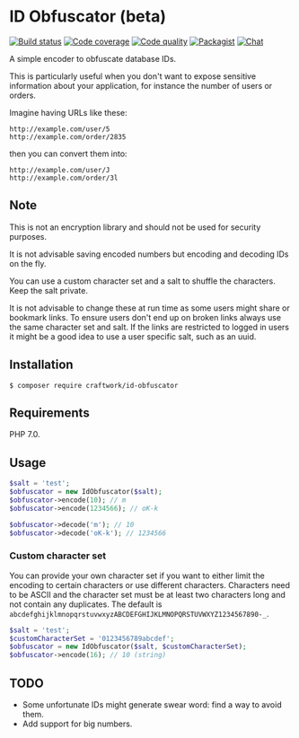 # ID Obfuscator (beta)

[![Build status](https://img.shields.io/travis/craftwork/id-obfuscator.svg?style=flat-square)](https://travis-ci.org/craftwork/id-obfuscator.svg?branch=master)
[![Code coverage](https://img.shields.io/codecov/c/github/craftwork/id-obfuscator.svg?style=flat-square)](https://codecov.io/gh/craftwork/id-obfuscator)
[![Code quality](https://img.shields.io/scrutinizer/g/craftwork/id-obfuscator.svg?style=flat-square)](https://codecov.io/gh/craftwork/id-obfuscator)
[![Packagist](https://img.shields.io/packagist/v/craftwork/id-obfuscator.svg?style=flat-square)](https://packagist.org/packages/craftwork/id-obfuscator)
[![Chat](https://img.shields.io/gitter/room/nwjs/nw.js.svg?style=flat-square)](https://gitter.im/craftwork/Lobby)

A simple encoder to obfuscate database IDs.

This is particularly useful when you don't want to expose sensitive information about your application, for instance the number of users or orders.

Imagine having URLs like these:

```
http://example.com/user/5
http://example.com/order/2835
```

then you can convert them into:

```
http://example.com/user/J
http://example.com/order/3l
```

## Note

This is not an encryption library and should not be used for security purposes.

It is not advisable saving encoded numbers but encoding and decoding IDs on the fly.
 
You can use a custom character set and a salt to shuffle the characters. Keep the salt private.

It is not advisable to change these at run time as some users might share or bookmark links. To ensure users don't end up on broken links always use the same character set and salt. If the links are restricted to logged in users it might be a good idea to use a user specific salt, such as an uuid.

## Installation

```
$ composer require craftwork/id-obfuscator
```

## Requirements

PHP 7.0.

## Usage

```php
$salt = 'test';
$obfuscator = new IdObfuscator($salt);
$obfuscator->encode(10); // m
$obfuscator->encode(1234566); // oK-k

$obfuscator->decode('m'); // 10
$obfuscator->decode('oK-k'); // 1234566
```

### Custom character set

You can provide your own character set if you want to either limit the encoding to certain characters or use different
characters. Characters need to be ASCII and the character set must be at least two characters long and not contain
any duplicates. The default is `abcdefghijklmnopqrstuvwxyzABCDEFGHIJKLMNOPQRSTUVWXYZ1234567890-_`.

```php
$salt = 'test';
$customCharacterSet = '0123456789abcdef';
$obfuscator = new IdObfuscator($salt, $customCharacterSet);
$obfuscator->encode(16); // 10 (string)
```

## TODO

- Some unfortunate IDs might generate swear word: find a way to avoid them.
- Add support for big numbers.
